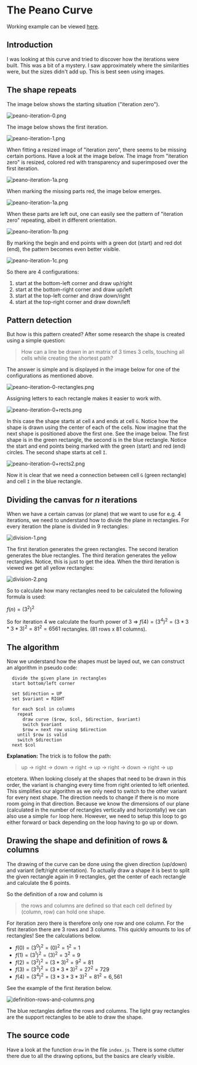 # The Peano Curve

Working example can be viewed [here](https://math.molema.org/linefractals/peano/).

## Introduction

I was looking at this curve and tried to discover how the iterations were built. This was a bit of a mystery. I saw
approximately where the similarities were, but the sizes didn't add up. This is best seen using images.

## The shape repeats

The image below shows the starting situation ("iteration zero").

![peano-iteration-0.png](images/peano-iteration-0.png)

The image below shows the first iteration.

![peano-iteration-1.png](images/peano-iteration-1.png)

When fitting a resized image of "iteration zero", there seems to be missing certain portions. Have a look at the image
below. The image from "iteration zero" is resized, colored red with transparency and  superimposed over the first iteration.

![peano-iteration-1a.png](images/peano-iteration-1a.png)

When marking the missing parts red, the image below emerges.

![peano-iteration-1a.png](images/peano-iteration-1b.png)

When these parts are left out, one can easily see the pattern of "iteration zero" repeating, albeit in different orientation.

![peano-iteration-1b.png](images/peano-iteration-1c.png)

By marking the begin and end points with a green dot (start) and red dot (end), the pattern becomes even better visible.

![peano-iteration-1c.png](images/peano-iteration-1d.png)

So there are 4 configurations:
1. start at the bottom-left corner and draw up/right
2. start at the bottom-right  corner and draw up/left
3. start at the top-left corner  and draw down/right
4. start at the top-right  corner and draw down/left

## Pattern detection
But how is this pattern created?  After some research the shape is created using a simple question: 
> How can a line be drawn in an matrix of 3 times 3 cells, touching all cells while creating the shortest path?

The answer is simple and is displayed in the image below for one of the configurations as mentioned above.

![peano-iteration-0-rectangles.png](images/peano-iteration-0-rectangles.png)

Assigning letters to each rectangle makes it easier to work with. 

![peano-iteration-0+rects.png](images/peano-iteration-0+rects.png)

In this case the shape starts at cell `A` and ends at cell `G`. Notice how the shape is drawn using the center of each
of the cells. Now imagine that the next shape is positioned above the first one. See the image below. The first shape
is in the green rectangle, the second is in the blue rectangle. Notice the start and end points being marked with the
green (start) and red (end) circles. The second shape starts at cell `I`.

![peano-iteration-0+rects2.png](images/peano-iteration-0+rects2.png)

Now it is clear that we need a connection between cell `G` (green rectangle) and cell `I` in the blue rectangle.

## Dividing the canvas for *n* iterations
When we have a certain canvas (or plane) that we want to use for e.g. 4 iterations, we need to understand how to divide
the plane in rectangles. For every iteration the plane is divided in 9 rectangles:

![division-1.png](images/division-1.png)

The first iteration generates the green rectangles. The second iteration generates the blue rectangles. The third iteration
generates the yellow rectangles. Notice, this is just to get the idea. When the third iteration is viewed we get all
yellow rectangles:

![division-2.png](images/division-2.png)

So to calculate how many rectangles need to be calculated the following formula is used:

$f\left(n\right) = \left(3^2\right)^2$

So for iteration 4 we calculate the fourth power of 3 =>
$f\left(4\right) = \left(3^4\right)^2 = \left(3 * 3 * 3 * 3\right)^2 = 81^2 = 6561$ 
rectangles. (81 rows x 81 columns).

## The algorithm

Now we understand how the shapes must be layed out, we can construct an algorithm in pseudo code:
```text
  divide the given plane in rectangles
  start bottom/left corner
  
  set $direction = UP
  set $variant = RIGHT
  
  for each $col in columns
    repeat
      draw curve ($row, $col, $direction, $variant)
      switch $variant
      $row = next row using $direction
    until $row is valid
    switch $direction
  next $col
```

**Explanation:**
The trick is to follow the path:
> up -> right -> down -> right -> up -> right -> down -> right -> up

etcetera. When looking closely at the shapes that need to be drawn in this order, the variant is changing every time from right oriented
to left oriented. This simplifies our algorithm as we only need to switch to the other variant for every next shape. 
The direction needs to change if there is no more room going in that direction. Because we know the dimensions of our
plane (calculated in the number of rectangles vertically and horizontally) we can also use a simple `for` loop here. 
However, we need to setup this loop to go either forward or back depending on the loop having to go up or down.  

## Drawing the shape and definition of rows & columns

The drawing of the curve can be done using the given direction (up/down) and variant (left/right orientation). To actually
draw a shape it is best to split the given rectangle again in 9 rectangles, get the center of each rectangle and calculate
the 6 points. 

So the definition of a row and column is 
> the rows and columns are defined so that each cell defined by (column, row) can hold one shape.

For iteration zero there is therefore only one row and one column. For the first iteration there are 3 rows and
3 columns. This quickly amounts to los of rectangles! See the calculations below. 

* $f\left(0\right) = \left(3^0\right)^2 = \left(0\right)^2 = 1^2 = 1$
* $f\left(1\right) = \left(3^1\right)^2 = \left(3\right)^2 = 3^2 = 9$
* $f\left(2\right) = \left(3^2\right)^2 = \left(3 * 3\right)^2 = 9^2 = 81$
* $f\left(3\right) = \left(3^3\right)^2 = \left(3 * 3 * 3\right)^2 = 27^2 = 729$
* $f\left(4\right) = \left(3^4\right)^2 = \left(3 * 3 * 3 * 3\right)^2 = 81^2 = 6,561$


See the example of the first iteration below.

![definition-rows-and-columns.png](images/definition-rows-and-columns.png)

The blue rectangles define the rows and columns. The light gray rectangles are the support rectangles to be able to draw 
the shape. 

## The source code

Have a look at the function `draw` in the file `index.js`. There is some clutter there due to all the drawing
options, but the basics are clearly visible.